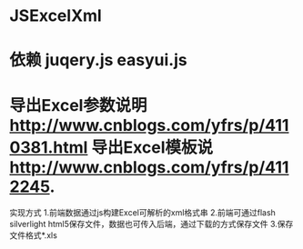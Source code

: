 JSExcelXml
==========
依赖 juqery.js easyui.js
==========
导出Excel参数说明
http://www.cnblogs.com/yfrs/p/4110381.html
导出Excel模板说
http://www.cnblogs.com/yfrs/p/4112245.
==========
实现方式
1.前端数据通过js构建Excel可解析的xml格式串
2.前端可通过flash silverlight html5保存文件，数据也可传入后端，通过下载的方式保存文件
3.保存文件格式*.xls
